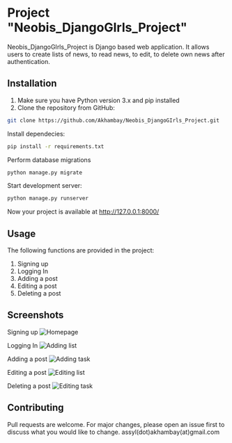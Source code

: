 # Project "Neobis_DjangoGIrls_Project"
Neobis_DjangoGIrls_Project is Django based web application. It allows users to create lists of news, to read news, to edit, to delete own news after authentication.

## Installation

1. Make sure you have Python version 3.x and pip installed
2. Clone the repository from GitHub:

```bash
git clone https://github.com/Akhambay/Neobis_DjangoGIrls_Project.git
```
Install dependecies: 
```bash
pip install -r requirements.txt
```
Perform database migrations
```bash
python manage.py migrate
```
Start development server:
```bash
python manage.py runserver
```
Now your project is available at http://127.0.0.1:8000/

## Usage
The following functions are provided in the project:
1. Signing up
2. Logging In
3. Adding a post
4. Editing a post
5. Deleting a post

## Screenshots
Signing up
![Homepage](https://github.com/Akhambay/Neobis_ToDo_Project2/assets/143958130/9e9cd0ca-7039-4cbf-8e77-18a1ad09e579)

Logging In
![Adding list](https://github.com/Akhambay/Neobis_ToDo_Project2/assets/143958130/795e3154-d016-4dea-9fb9-a45aad6520e2)

Adding a post
![Adding task](https://github.com/Akhambay/Neobis_ToDo_Project2/assets/143958130/0c1c56c8-9bf2-409c-b1b2-1b43d12f80dc)

Editing a post
![Editing list](https://github.com/Akhambay/Neobis_ToDo_Project2/assets/143958130/1794710d-2acd-4d23-b280-69fa7ccaf344)

Deleting a post
![Editing task](https://github.com/Akhambay/Neobis_ToDo_Project2/assets/143958130/1b8dabe2-590d-4bb1-b029-24f47bab8066)

## Contributing
Pull requests are welcome. For major changes, please open an issue first
to discuss what you would like to change.
assyl(dot)akhambay(at)gmail.com
